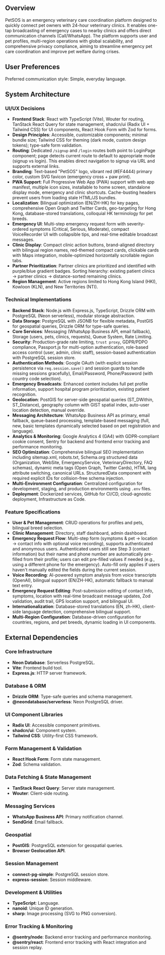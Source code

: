 ## Overview
PetSOS is an emergency veterinary care coordination platform designed to quickly connect pet owners with 24-hour veterinary clinics. It enables one-tap broadcasting of emergency cases to nearby clinics and offers direct communication channels (Call/WhatsApp). The platform supports user and pet profiles, multi-region operations with global scalability, and comprehensive privacy compliance, aiming to streamline emergency pet care coordination and improve pet welfare during crises.

## User Preferences
Preferred communication style: Simple, everyday language.

## System Architecture

### UI/UX Decisions
- **Frontend Stack**: React with TypeScript (Vite), Wouter for routing, TanStack React Query for state management, shadcn/ui (Radix UI + Tailwind CSS) for UI components, React Hook Form with Zod for forms.
- **Design Principles**: Accessible, customizable components; minimal bundle size; Tailwind CSS for theming (dark mode, custom design tokens); type-safe form validation.
- **Routing**: Dedicated `/signup` and `/login` routes both point to LoginPage component; page detects current route to default to appropriate mode (signup vs login). This enables direct navigation to signup via URL and supports external links.
- **Branding**: Text-based "PetSOS" logo, vibrant red (#EF4444) primary color, custom SVG favicon (emergency cross + paw print).
- **PWA Support**: Full Progressive Web App (PWA) support with web app manifest, multiple icon sizes, installable to home screen, standalone display mode, emergency and clinic shortcuts. Cache-busting headers prevent users from loading stale HTML/JS bundles.
- **Localization**: Bilingual optimization (EN/ZH-HK) for key pages, comprehensive Open Graph and Twitter Cards, geo-targeting for Hong Kong, database-stored translations, colloquial HK terminology for pet breeds.
- **Emergency UI**: Multi-step emergency request form with severity-ordered symptoms (Critical, Serious, Moderate), compact VoiceRecorder UI with collapsible tips, and real-time editable broadcast messages.
- **Clinic Display**: Compact clinic action buttons, brand-aligned directory with bilingual region names, red-themed compact cards, clickable cards with Maps integration, mobile-optimized horizontally scrollable region tabs.
- **Partner Prioritization**: Partner clinics are prioritized and identified with purple/blue gradient badges. Sorting hierarchy: existing patient clinics → partner clinics → distance-sorted remaining clinics.
- **Region Management**: Active regions limited to Hong Kong Island (HKI), Kowloon (KLN), and New Territories (NTI).

### Technical Implementations
- **Backend Stack**: Node.js with Express.js, TypeScript, Drizzle ORM with PostgreSQL (Neon serverless), modular storage abstraction.
- **Data Storage**: PostgreSQL with JSONB for flexible metadata, PostGIS for geospatial queries, Drizzle ORM for type-safe queries.
- **Core Services**: Messaging (WhatsApp Business API, email fallback), Storage (users, pets, clinics, requests), Queue System, Rate Limiting.
- **Security**: Production-grade rate limiting, `trust proxy`, GDPR/PDPO compliance, Passport.js for multi-option authentication, role-based access control (user, admin, clinic staff), session-based authentication with PostgreSQL session store.
- **Authentication Methods**: Google OAuth (with explicit session persistence via `req.session.save()` and session guards to handle missing sessions gracefully), Email/Password, Phone/Password (with country code selection).
- **Emergency Broadcasts**: Enhanced content includes full pet profile information, support hospital program prioritization, existing patient recognition.
- **Geolocation**: PostGIS for server-side geospatial queries (ST_DWithin, ST_Distance), geography column with GIST spatial index, auto-user location detection, manual override.
- **Messaging Architecture**: WhatsApp Business API as primary, email fallback, queue-based processing, template-based messaging (full, new, basic templates dynamically selected based on pet registration and language).
- **Analytics & Monitoring**: Google Analytics 4 (GA4) with GDPR-compliant cookie consent, Sentry for backend and frontend error tracking and performance monitoring.
- **SEO Optimization**: Comprehensive bilingual SEO implementation including sitemap.xml, robots.txt, Schema.org structured data (Organization, WebSite, EmergencyService, VeterinaryDirectory, FAQ schemas), dynamic meta tags (Open Graph, Twitter Cards), HTML lang attribute switching, canonical URLs. StructuredData component with required explicit IDs for collision-free schema injection.
- **Multi-Environment Configuration**: Centralized configuration for development, staging, and production environments using `.env` files.
- **Deployment**: Dockerized services, GitHub for CI/CD, cloud-agnostic deployment, Infrastructure as Code.

### Feature Specifications
- **User & Pet Management**: CRUD operations for profiles and pets, bilingual breed selection.
- **Clinic Management**: Directory, staff dashboard, admin dashboard.
- **Emergency Request Flow**: Multi-step form (symptoms & pet → location → contact info with optional voice recording), supports authenticated and anonymous users. Authenticated users still see Step 3 (contact information) but their name and phone number are automatically pre-filled from their profile; users can edit pre-filled values if needed (e.g., using a different phone for the emergency). Auto-fill only applies if users haven't manually edited the fields during the current session.
- **Voice Recording**: AI-powered symptom analysis from voice transcripts (OpenAI), bilingual support (EN/ZH-HK), automatic fallback to manual text entry.
- **Emergency Request Editing**: Post-submission editing of contact info, symptoms, location with real-time broadcast message updates, Zod validation, audit trail, GPS location support, and bilingual UI.
- **Internationalization**: Database-stored translations (EN, zh-HK), client-side language detection, comprehensive bilingual support.
- **Multi-Region Configuration**: Database-driven configuration for countries, regions, and pet breeds, dynamic loading in UI components.

## External Dependencies

### Core Infrastructure
- **Neon Database**: Serverless PostgreSQL.
- **Vite**: Frontend build tool.
- **Express.js**: HTTP server framework.

### Database & ORM
- **Drizzle ORM**: Type-safe queries and schema management.
- **@neondatabase/serverless**: Neon PostgreSQL driver.

### UI Component Libraries
- **Radix UI**: Accessible component primitives.
- **shadcn/ui**: Component system.
- **Tailwind CSS**: Utility-first CSS framework.

### Form Management & Validation
- **React Hook Form**: Form state management.
- **Zod**: Schema validation.

### Data Fetching & State Management
- **TanStack React Query**: Server state management.
- **Wouter**: Client-side routing.

### Messaging Services
- **WhatsApp Business API**: Primary notification channel.
- **SendGrid**: Email fallback.

### Geospatial
- **PostGIS**: PostgreSQL extension for geospatial queries.
- **Browser Geolocation API**.

### Session Management
- **connect-pg-simple**: PostgreSQL session store.
- **express-session**: Session middleware.

### Development & Utilities
- **TypeScript**: Language.
- **nanoid**: Unique ID generation.
- **sharp**: Image processing (SVG to PNG conversion).

### Error Tracking & Monitoring
- **@sentry/node**: Backend error tracking and performance monitoring.
- **@sentry/react**: Frontend error tracking with React integration and session replay.